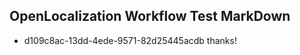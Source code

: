 ## OpenLocalization Workflow Test MarkDown
* d109c8ac-13dd-4ede-9571-82d25445acdb thanks!

<!--HONumber=Jul16_HO4-->


